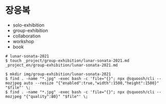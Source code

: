 # 장응복

- solo-exhibition
- group-exhibition
- collaboration
- workshop
- book

```shell
# lunar-sonata-2021
$ touch _project/group-exhibition/lunar-sonata-2021.md _project_en/group-exhibition/lunar-sonata-2021.md

$ mkdir img/group-exhibition/lunar-sonata-2021
$ find . -name "*.jpg" -exec bash -c 'file="{}"; npx @squoosh/cli --mozjpeg auto --resize "{"enabled":true,"width":1500,"height":1500}" "$file"' \;
$ find . -name "*.jpg" -exec bash -c 'file="{}"; npx @squoosh/cli --mozjpeg "{"quality":80}" "$file"' \;
```